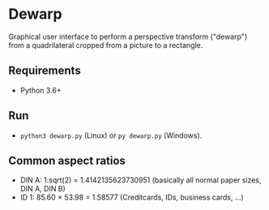 # Dewarp

Graphical user interface to perform a perspective transform ("dewarp") from a quadrilateral cropped from a picture to a rectangle.

## Requirements
- Python 3.6+

## Run
- `python3 dewarp.py` (Linux) or `py dewarp.py` (Windows).

## Common aspect ratios

- DIN A: 1:sqrt(2) = 1.4142135623730951 (basically all normal paper sizes, DIN A, DIN B)
- ID 1: 85.60 × 53.98 = 1.58577 (Creditcards, IDs, business cards, ...)
